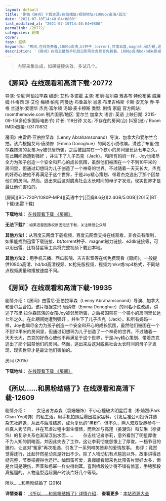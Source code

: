 ```yaml
---
layout: default
title: '剧情《房间》下载资源/在线播放/视频地址/1080p/高清/蓝光'
date: "2021-07-10T14:40:04+0800"
last_modified_at: "2021-07-10T14:40:04+0800"
permalink: /20772/
categories: 剧情
cover:
tags: 剧情
keywords: '房间,在线免费看,1080p高清,bt种子,torrent,百度云盘,magnet,磁力链,迅雷下载资源'
description: '《房间》在线云播放手机西瓜影院吉吉影音免费看，1080p高清bd/hd未删减完整版和tc抢先枪版，mkv/mp4格式，附带bt/torrent种子、magnet/磁力链、百度云盘、网盘资源迅雷下载链接'
---
```


>内容采集生成，如果链接失效，多试几个。


## 《房间》在线观看和高清下载-20772

导演: 伦尼·阿伯拉罕森 编剧: 艾玛·多诺霍 主演: 布丽·拉尔森 雅各布·特伦布莱 威廉姆·H·梅西 琼·艾伦 梅根·帕克 阿曼达·布鲁盖尔 肖恩·布里吉格斯 卡斯·安瓦尔 乔·平格 兰道尔·爱德华 杰克·富尔顿 汤姆·麦卡穆斯 类型: 剧情 家庭 官方网站: roomthemovie.com 制片国家/地区: 爱尔兰 加拿大 语言: 英语 上映日期: 2015-09-15(多伦多国际电影节) 片长: 118分钟 又名: 不存在的房间(台) 抖室(港) / Room IMDb链接: tt3170832

房间》由雷尼·亚伯拉罕森（Lenny Abrahamsonand）导演、加拿大和爱尔兰合拍。该片根据艾玛·唐纳修（Emma Donoghue）的同名小说改编，讲述了布里·拉尔森饰演的女孩Joy被邻居所骗，之后被囚禁在一个狭小的房间里长达七年之久。在此期间她遭到强奸 ，并生下了儿子杰克（Jack）。和所有妈妈一样，Joy也竭尽全力为孩子创造一个安全和开心的成长氛围，虽然他们被困在一个不到10平米的房间里，但通过幻想玛为儿子创造了一个神奇的世界。不过随着一天天长大，杰克的好奇心使他不再满足于这个世界，于是Joy精心策划、带着杰克逃出了那个囚禁他们的房间。然而，逃出来后这对脱离社会太长时间的母子才发现，现实世界才是最让他们害怕的。


[房间][BD-720P/1080P-MP4][英语中字][豆瓣8.6分][2.4GB/5.0GB][2015][BT下载/迅雷下载]

**下载地址**： [在线观看下载 《房间》](https://www.btdx8.com/torrent/room_2015.html) 


**无法下载?**：`如果迅雷因版权原因无法下载，关注微信公众号 `

**其他方法1**：从百度云网盘下载视频，百度云网盘支持在线观看，非会员有限制，如果能找到迅雷下载链接、bt/torrent种子、magnet磁力链接、e2dk链接等，可以用迅雷、比特彗星等工具将完整视频下载到本地。

**其他方法2**：用手机云播、西瓜影院、吉吉影音等在线免费观看《房间》，一般提供1080p高清、hd/bd高清视频、tc抢先版视频，视频为mkv或mp4格式，不同站点视频质量和播放速度不同。


## 《房间》在线观看和高清下载-19935

剧情介绍：《房间》由雷尼·亚伯拉罕森（Lenny Abrahamsonand）导演、加拿大和爱尔兰合拍。该片根据艾玛·唐纳修（Emma Donoghue）的同名小说改编，讲述了布里·拉尔森饰演的女孩Joy被邻居所骗，之后被囚禁在一个狭小的房间里长达七年之久。在此期间她遭到强奸 ，并生下了儿子杰克（Jack）。和所有妈妈一样，Joy也竭尽全力为孩子创造一个安全和开心的成长氛围，虽然他们被困在一个不到10平米的房间里，但通过幻想玛为儿子创造了一个神奇的世界。不过随着一天天长大，杰克的好奇心使他不再满足于这个世界，于是Joy精心策划、带着杰克逃出了那个囚禁他们的房间。然而，逃出来后这对脱离社会太长时间的母子才发现，现实世界才是最让他们害怕的。


房间 (2015)

**下载地址**： [在线观看下载 《房间》](https://www.btbtdy.me/btdy/dy2086.html) 


## 《所以……和黑粉结婚了》在线观看和高清下载-12609

剧情介绍： 　　女记者方淼淼（袁姗姗饰）不小心撞破大明星后准（朴灿烈(Park Chan Yeol)饰）的私生活，用手机拍照后爆出独家猛料，引发后准公司投诉并遭杂志社辞退，从此与后准结怨，成为复仇的“黑粉”。但不久，两人双双受邀参与一档真人秀节目，并在互虐过程中渐生情愫，而后准与高翔（姜潮饰）和艾琳（徐贤饰）的复杂关系也渐渐浮出水面…… 　　杂志社记者李莉，意外看到了明星厚俊不为人知的阴暗面，并因此失去了工作，这让李莉彻底怨恨上了厚俊。一档节目的邀约，让这对“冤家”再次相遇，引发了一系列啼笑皆非的爱情故事。 影评：竟然觉得还行，比起怦然星动真是好出不少。除了人物动机有点尴尬以外，故事讲得还挺完整，节奏把握得也还行。灿烈蛮可爱，袁姗姗看起来也比预告片里好太多，但是台词是硬伤，声音和杨幂一样尖得刺耳。喜剧桥段设计得不错有惊喜，手铐那段真挺逗的。人物造型远超国产时装片好几个等级。


所以……和黑粉结婚了 (2016)

**详情查看**： [《所以……和黑粉结婚了》详情介绍](/movie/12609/)， **查看更多**：[本站资源大全](/movie/t/all/)

